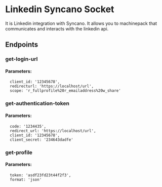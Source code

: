 # Linkedin Syncano Socket

It is Linkedin integration with Syncano. It allows you to machinepack that communicates and interacts with the linkedin api.

## Endpoints

### get-login-url

#### Parameters:

      client_id: '12345678',
      redirecturl: 'https://localhost/url',
      scope: 'r_fullprofile%20r_emailaddress%20w_share'


### get-authentication-token

#### Parameters:

      code: '1234435',
      redirect_url: 'https://localhost/url',
      client_id: '12345678',
      client_secret: '234643dadfe'


### get-profile

#### Parameters:

      token: 'asdf23fd23t44f2f3',
      format: 'json'

